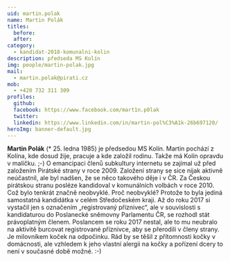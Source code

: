 ```yaml
---
uid: martin.polak
name: Martin Polák
titles:
  before: 
  after:
category:
  - kandidat-2018-komunalni-kolin
description: předseda MS Kolín
img: people/martin-polak.jpg
mail:
  - martin.polak@pirati.cz
mob:
  - +420 732 311 309
profiles:
  github:
  facebook: https://www.facebook.com/mart1n.p0lak
  twitter:
  linkedin: https://www.linkedin.com/in/martin-pol%C3%A1k-26b697120/
heroImg: banner-default.jpg
---
```

**Martin Polák** (* 25. ledna 1985) je předsedou MS Kolín. 
Martin pochází z Kolína, kde dosud žije, pracuje a kde založil rodinu. Takže má Kolín opravdu v malíčku. ;-) 
O emancipaci členů subkultury internetu se zajímal už před založením Pirátské strany v roce 2009. 
Založení strany se sice nijak aktivně neúčastnil, ale byl nadšen, že se něco takového děje i v ČR. 
Za Českou pirátskou stranu posléze kandidoval v komunálních volbách v roce 2010. 
Což bylo tenkrát značně neobvyklé. Proč neobvyklé? 
Protože to byla jediná samostatná kandidátka v celém Středočeském kraji. 
Až do roku 2017 si vystačil jen s označením „registrovaný příznivec“, ale v souvislosti s kandidaturou do Poslanecké sněmovny Parlamentu ČR, se rozhodl stát právoplatným členem. Poslancem se roku 2017 nestal, ale to mu neubralo na aktivitě burcovat registrované příznivce, aby se přerodili v členy strany. 
Je milovníkem koček na odpočinku. Rád by se těšil z přítomnosti kočky v domácnosti, ale vzhledem k jeho vlastní alergii na kočky a pořízení dcery to není v současné době možné. :-)
